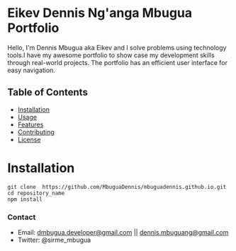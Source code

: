 # Eikev Dennis Ng'anga Mbugua Portfolio
Hello, I'm Dennis Mbugua aka Eikev and I solve problems using 
technology tools.I have my awesome portfolio to show case my development skills  through real-world projects.
The portfolio has an efficient user interface for easy navigation.

## Table of Contents 
- [Installation](#installation)
- [Usage](#usage)
- [Features](#features)
- [Contributing](#contributing)
- [License](#licence)

# Installation
```
git clone  https://github.com/MbuguaDennis/mbuguadennis.github.io.git
cd repository_name
npm install
```

### Contact
- Email: dmbugua.developer@gmail.com || dennis.mbuguang@gmail.com
- Twitter: @sirme_mbugua
